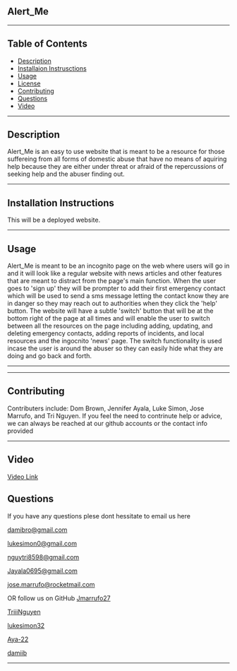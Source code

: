 ## Alert_Me 

-----------------------------------------

## Table of Contents

* [Description](#description)
* [Installaion Instrusctions](#instalation-instructions)
* [Usage](#usage)
* [License](#license)
* [Contributing](#contributing)
* [Questions](#questions)
* [Video](#video)

-----------------------------------------

## Description 
Alert_Me is an easy to use website that is meant to be a resource for those suffereing from all forms of domestic abuse that have no means of aquiring help because they are either under threat or afraid of the repercussions of seeking help and the abuser finding out.

-----------------------------------------

## Installation Instructions
This will be a deployed website.

-----------------------------------------

## Usage

Alert_Me is meant to be an incognito page on the web where users will go in and it will look like a regular website with news articles and other features that are meant to distract from the page's main function. When the user goes to 'sign up' they will be prompter to add their first emergency contact which will be used to send a sms message letting the contact know they are in danger so they may reach out to authorities when they click the 'help' button. The website will have a subtle 'switch' button that will be at the bottom right of the page at all times and will enable the user to switch between all the resources on the page including adding, updating, and deleting  emergency contacts, adding reports of incidents, and local resources and the ingocnito 'news' page. The switch functionality is used incase the user is around the abuser so they can easily hide what they are doing and go back and forth.

-----------------------------------------
    

-----------------------------------------

## Contributing

Contributers include: Dom Brown, Jennifer Ayala, Luke Simon, Jose Marrufo, and Tri Nguyen.
If you feel the need to contrinute help or advice, we can always be reached at our github accounts or the contact info provided

-----------------------------------------


## Video
[Video Link](https://watch.screencastify.com/v/ePwcOkwINeIUAmubFTpW)

## Questions
If you have any questions plese dont hessitate to email us here

damibro@gmail.com

lukesimon0@gmail.com

nguytri8598@gmail.com

Jayala0695@gmail.com

jose.marrufo@rocketmail.com

OR follow us on GitHub
[Jmarrufo27]("github.com/Jmarrufo27")

[TriiiNguyen]("github.com/TriiiNguyen")

[lukesimon32]("github.com/lukesimon32")

[Aya-22]("github.com/Aya-22")

[damiib]("github.com/damiib")


-----------------------------------------

